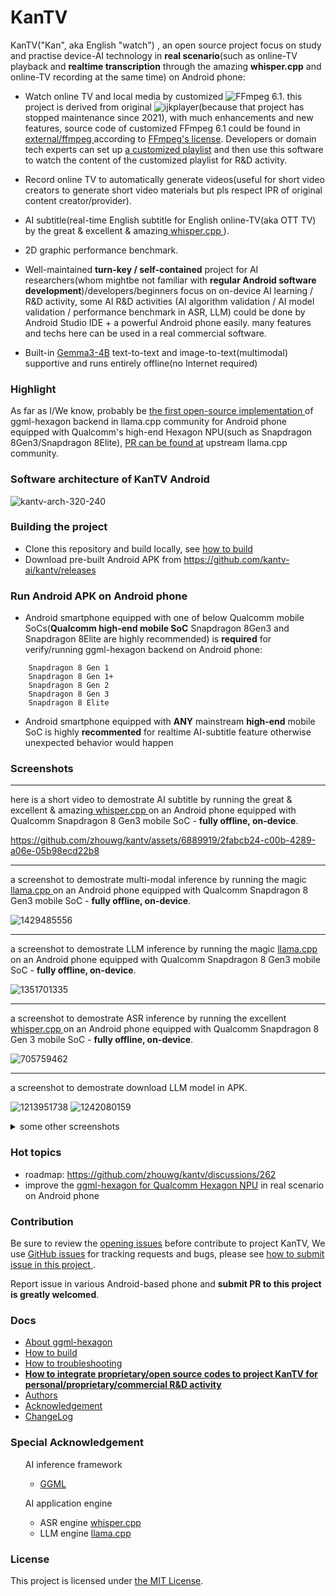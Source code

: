 # KanTV

KanTV("Kan", aka English "watch") , an open source project focus on study and practise device-AI technology in <b>real scenario</b>(such as online-TV playback and <b>realtime transcription</b> through the amazing <b>whisper.cpp</b> and online-TV recording at the same time) on Android phone:


- Watch online TV and local media by customized ![FFmpeg 6.1](https://github.com/zhouwg/FFmpeg). this project is derived from original ![ijkplayer](https://github.com/zhouwg/kantv/tree/kantv-initial)(because that project has stopped maintenance since 2021), with much enhancements and new features, source code of customized FFmpeg 6.1 could be found in <a href="https://github.com/zhouwg/kantv/tree/master/external/ffmpeg-6.1"> external/ffmpeg </a>according to <a href="https://ffmpeg.org/legal.html">FFmpeg's license</a>. Developers or domain tech experts can set up [a customized playlist](./android/kantvplayer/src/main/assets/tv.xml) and then use this software to watch the content of the customized playlist for R&D activity.

- Record online TV to automatically generate videos(useful for short video creators to generate short video materials but pls respect IPR of original content creator/provider).

- AI subtitle(real-time English subtitle for English online-TV(aka OTT TV) by the great & excellent & amazing<a href="https://github.com/ggerganov/whisper.cpp"> whisper.cpp </a>).

- 2D graphic performance benchmark.


- Well-maintained <b>turn-key / self-contained</b> project for AI researchers(whom mightbe not familiar with <b>regular Android software development</b>)/developers/beginners focus on on-device AI learning / R&D activity, some AI R&D activities (AI algorithm validation / AI model validation / performance benchmark in ASR, LLM) could be done by Android Studio IDE + a powerful Android phone easily. many features and techs here can be used in a real commercial software.

- Built-in [Gemma3-4B](https://huggingface.co/ggml-org/gemma-3-4b-it-GGUF/tree/main) text-to-text and image-to-text(multimodal) supportive and runs entirely offline(no Internet required)



<!--
generally speaking, this is project for developers and AI experts.
In the all, generally speaking,
- this is <b>project for Linux/Android developers</b>. If you thoroughly understand all the code in this project (native C/C++ and Java)
  - you will find a good job in the CN(age should be smaller then 35 because of well-known facts) with a monthly salary of more than RMB30,000
  - you will find a good job in the US with a monthly salary of more than USD8,000
  - you will find a good job in the EU with a monthly salary of more than EUR5,000

- this is <b>project for AI experts</b>: focus on highly-valuable things rather than routine work or learning Linux/Android programming.
-->


### Highlight

As far as I/We know, probably be <a href="https://github.com/zhouwg/ggml-hexagon/discussions/18"> the first open-source implementation </a> of ggml-hexagon backend in llama.cpp community for Android phone equipped with Qualcomm's high-end Hexagon NPU(such as Snapdragon 8Gen3/Snapdragon 8Elite), [PR can be found at](https://github.com/ggml-org/llama.cpp/pull/12326) upstream llama.cpp community.


### Software architecture of KanTV Android

![kantv-arch-320-240](https://github.com/user-attachments/assets/48e18ace-b667-45f9-8e0f-9faf1427e6bf)

### Building the project

- Clone this repository and build locally, see [how to build](./docs/build.md)
- Download pre-built Android APK from https://github.com/kantv-ai/kantv/releases

### Run Android APK on Android phone
- Android smartphone equipped with one of below Qualcomm mobile SoCs(<b>Qualcomm high-end mobile SoC</b> Snapdragon 8Gen3 and Snapdragon 8Elite are highly recommended) is <b>required</b> for verify/running ggml-hexagon backend on Android phone:
```
    Snapdragon 8 Gen 1
    Snapdragon 8 Gen 1+
    Snapdragon 8 Gen 2
    Snapdragon 8 Gen 3
    Snapdragon 8 Elite
```
- Android smartphone equipped with <b>ANY</b> mainstream <b>high-end</b> mobile SoC is highly <b>recommented</b> for realtime AI-subtitle feature otherwise unexpected behavior would happen

### Screenshots
<hr>
here is a short video to demostrate AI subtitle by running the great & excellent & amazing<a href="https://github.com/ggerganov/whisper.cpp"> whisper.cpp </a> on an Android phone equipped with Qualcomm Snapdragon 8 Gen3 mobile SoC - <b>fully offline, on-device</b>.

https://github.com/zhouwg/kantv/assets/6889919/2fabcb24-c00b-4289-a06e-05b98ecd22b8

----

a screenshot to demostrate multi-modal inference by running the magic <a href="https://github.com/ggerganov/llama.cpp"> llama.cpp </a> on an Android phone equipped with Qualcomm Snapdragon 8 Gen3 mobile SoC  - <b>fully offline, on-device</b>.


![1429485556](https://github.com/user-attachments/assets/84d9fed1-e250-4212-8eff-104f08110875)

----
a screenshot to demostrate LLM inference by running the magic <a href="https://github.com/ggerganov/llama.cpp"> llama.cpp </a> on an Android phone equipped with Qualcomm Snapdragon 8 Gen3 mobile SoC  - <b>fully offline, on-device</b>.

![1351701335](https://github.com/user-attachments/assets/fc30d262-def2-4b77-973c-b71b33080535)


----

a screenshot to demostrate ASR inference by running the excellent <a href="https://github.com/ggerganov/whisper.cpp"> whisper.cpp </a> on an Android phone equipped with Qualcomm Snapdragon 8 Gen 3 mobile SoC - <b>fully offline, on-device</b>.

![705759462](https://github.com/user-attachments/assets/df1ed1ed-294e-4691-bbd1-b8a6f7ff6f8c)

----
a screenshot to demostrate download LLM model in APK.

![1213951738](https://github.com/user-attachments/assets/5a0a965e-1752-475e-a2c1-63e6f60a9009)
![1242080159](https://github.com/user-attachments/assets/32586234-4b2c-4d43-b0ab-498c56de44b3)

<details>
  <summary>some other screenshots</summary>
  <ol>

![Image](https://github.com/user-attachments/assets/2d95bd5e-bd02-4810-aa70-a81cc0469fcc)

![Image](https://github.com/user-attachments/assets/025a8ff0-7584-4df2-97a5-f4e655a52e0f)
  </ol>
</details>

### Hot topics

- roadmap: https://github.com/zhouwg/kantv/discussions/262
- improve the [ggml-hexagon for Qualcomm Hexagon NPU](https://github.com/zhouwg/ggml-hexagon) in real scenario on Android phone

### Contribution

Be sure to review the [opening issues](https://github.com/zhouwg/kantv/issues?q=is%3Aopen+is%3Aissue) before contribute to project KanTV, We use [GitHub issues](https://github.com/zhouwg/kantv/issues) for tracking requests and bugs, please see [how to submit issue in this project ](https://github.com/zhouwg/kantv/issues/1).

Report issue in various Android-based phone and <b>submit PR to this project is greatly welcomed</b>.

<!--
 **English** is preferred in this project(avoid similar comments in this project:<a href="https://github.com/torvalds/linux/pull/818" target="_blank">https://github.com/torvalds/linux/pull/818</a>). thanks for cooperation and understanding.
-->

### Docs

- [About ggml-hexagon](https://github.com/zhouwg/ggml-hexagon/discussions/18)
- [How to build](./docs/build.md)
- [How to troubleshooting](./docs/FAQ.md)
- <b>[How to integrate proprietary/open source codes to project KanTV for personal/proprietary/commercial R&D activity](./docs/how-to-customize.md)</b>
- [Authors](./AUTHORS)
- [Acknowledgement](./docs/acknowledgement.md)
- [ChangeLog](./release/README.md)


### Special Acknowledgement

 <ul>AI inference framework

   <ul>
  <li>
   <a href="https://github.com/ggml-org/ggml">GGML</a>
   </li>


  </ul>

  </ul>

 <ul>AI application engine

  <ul>
  <li>
   ASR engine <a href="https://github.com/ggml-org/whisper.cpp">whisper.cpp</a>
  </li>

   <li>
  LLM engine <a href="https://github.com/ggml-org/llama.cpp">llama.cpp</a>
  </li>

  </ul>

  </ul>



### License

This project is licensed under [the MIT License](./LICENSE).
